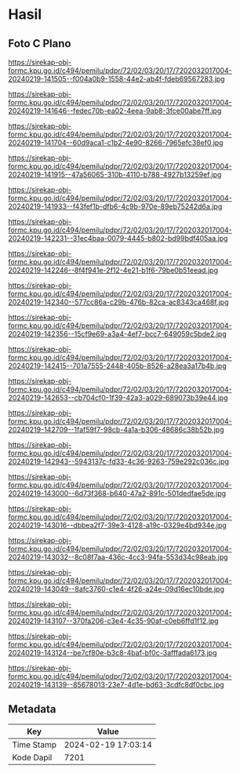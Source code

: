 # Hasil

## Foto C Plano

https://sirekap-obj-formc.kpu.go.id/c494/pemilu/pdpr/72/02/03/20/17/7202032017004-20240219-141505--f004a0b9-1558-44e2-ab4f-fdeb69567283.jpg

https://sirekap-obj-formc.kpu.go.id/c494/pemilu/pdpr/72/02/03/20/17/7202032017004-20240219-141646--fedec70b-ea02-4eea-9ab8-3fce00abe7ff.jpg

https://sirekap-obj-formc.kpu.go.id/c494/pemilu/pdpr/72/02/03/20/17/7202032017004-20240219-141704--60d9aca1-c1b2-4e90-8266-7965efc38ef0.jpg

https://sirekap-obj-formc.kpu.go.id/c494/pemilu/pdpr/72/02/03/20/17/7202032017004-20240219-141915--47a56065-310b-4110-b788-4927b13259ef.jpg

https://sirekap-obj-formc.kpu.go.id/c494/pemilu/pdpr/72/02/03/20/17/7202032017004-20240219-141933--f43fef1b-dfb6-4c9b-970e-89eb75242d6a.jpg

https://sirekap-obj-formc.kpu.go.id/c494/pemilu/pdpr/72/02/03/20/17/7202032017004-20240219-142231--31ec4baa-0079-4445-b802-bd99bdf405aa.jpg

https://sirekap-obj-formc.kpu.go.id/c494/pemilu/pdpr/72/02/03/20/17/7202032017004-20240219-142246--8f4f941e-2f12-4e21-b1f6-79be0b51eead.jpg

https://sirekap-obj-formc.kpu.go.id/c494/pemilu/pdpr/72/02/03/20/17/7202032017004-20240219-142340--577cc86a-c29b-476b-82ca-ac8343ca468f.jpg

https://sirekap-obj-formc.kpu.go.id/c494/pemilu/pdpr/72/02/03/20/17/7202032017004-20240219-142356--15cf9e69-a3a4-4ef7-bcc7-649059c5bde2.jpg

https://sirekap-obj-formc.kpu.go.id/c494/pemilu/pdpr/72/02/03/20/17/7202032017004-20240219-142415--701a7555-2448-405b-8526-a28ea3a17b4b.jpg

https://sirekap-obj-formc.kpu.go.id/c494/pemilu/pdpr/72/02/03/20/17/7202032017004-20240219-142653--cb704cf0-1f39-42a3-a029-689073b39e44.jpg

https://sirekap-obj-formc.kpu.go.id/c494/pemilu/pdpr/72/02/03/20/17/7202032017004-20240219-142709--1faf59f7-98cb-4a1a-b306-48686c38b52b.jpg

https://sirekap-obj-formc.kpu.go.id/c494/pemilu/pdpr/72/02/03/20/17/7202032017004-20240219-142943--5943137c-fd33-4c36-9263-759e292c036c.jpg

https://sirekap-obj-formc.kpu.go.id/c494/pemilu/pdpr/72/02/03/20/17/7202032017004-20240219-143000--6d73f368-b640-47a2-891c-501dedfae5de.jpg

https://sirekap-obj-formc.kpu.go.id/c494/pemilu/pdpr/72/02/03/20/17/7202032017004-20240219-143016--dbbea2f7-39e3-4128-a19c-0329e4bd934e.jpg

https://sirekap-obj-formc.kpu.go.id/c494/pemilu/pdpr/72/02/03/20/17/7202032017004-20240219-143032--8c08f7aa-436c-4cc3-94fa-553d34c98eab.jpg

https://sirekap-obj-formc.kpu.go.id/c494/pemilu/pdpr/72/02/03/20/17/7202032017004-20240219-143049--8afc3760-c1e4-4f26-a24e-09d16ec10bde.jpg

https://sirekap-obj-formc.kpu.go.id/c494/pemilu/pdpr/72/02/03/20/17/7202032017004-20240219-143107--370fa206-c3e4-4c35-90af-c0eb6ffd1f12.jpg

https://sirekap-obj-formc.kpu.go.id/c494/pemilu/pdpr/72/02/03/20/17/7202032017004-20240219-143124--be7cf80e-b3c8-4baf-bf0c-3afffada6173.jpg

https://sirekap-obj-formc.kpu.go.id/c494/pemilu/pdpr/72/02/03/20/17/7202032017004-20240219-143139--85678013-23e7-4d1e-bd63-3cdfc8df0cbc.jpg


## Metadata

| Key        | Value               |
| ---------- | ------------------- |
| Time Stamp | 2024-02-19 17:03:14 |
| Kode Dapil | 7201                |



